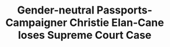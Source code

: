 ---
title: Gender-neutral Passports-Campaigner Christie Elan-Cane loses Supreme Court Case
layout: index
news-url: https://www.bbc.co.uk/news/uk-59667786?utm_campaign=later-linkinbio-bbcnews&utm_content=later-23140797&utm_medium=social&utm_source=linkin.bio
image-url: https://ichef.bbci.co.uk/news/976/cpsprodpb/ED0A/production/_122228606_gettyimages-860167584.jpg
license:
license-url:
---